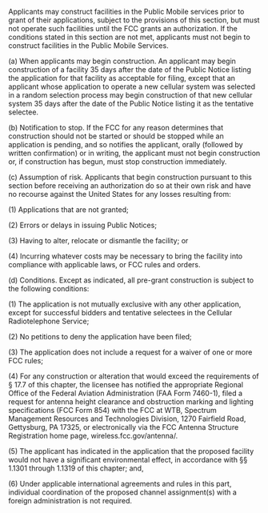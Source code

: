Applicants may construct facilities in the Public Mobile services prior to grant of their applications, subject to the provisions of this section, but must not operate such facilities until the FCC grants an authorization. If the conditions stated in this section are not met, applicants must not begin to construct facilities in the Public Mobile Services.

(a) When applicants may begin construction. An applicant may begin construction of a facility 35 days after the date of the Public Notice listing the application for that facility as acceptable for filing, except that an applicant whose application to operate a new cellular system was selected in a random selection process may begin construction of that new cellular system 35 days after the date of the Public Notice listing it as the tentative selectee.

(b) Notification to stop. If the FCC for any reason determines that construction should not be started or should be stopped while an application is pending, and so notifies the applicant, orally (followed by written confirmation) or in writing, the applicant must not begin construction or, if construction has begun, must stop construction immediately.

(c) Assumption of risk. Applicants that begin construction pursuant to this section before receiving an authorization do so at their own risk and have no recourse against the United States for any losses resulting from:

(1) Applications that are not granted;

(2) Errors or delays in issuing Public Notices;

(3) Having to alter, relocate or dismantle the facility; or

(4) Incurring whatever costs may be necessary to bring the facility into compliance with applicable laws, or FCC rules and orders.

(d) Conditions. Except as indicated, all pre-grant construction is subject to the following conditions:

(1) The application is not mutually exclusive with any other application, except for successful bidders and tentative selectees in the Cellular Radiotelephone Service;

(2) No petitions to deny the application have been filed;

(3) The application does not include a request for a waiver of one or more FCC rules;

(4) For any construction or alteration that would exceed the requirements of § 17.7 of this chapter, the licensee has notified the appropriate Regional Office of the Federal Aviation Administration (FAA Form 7460-1), filed a request for antenna height clearance and obstruction marking and lighting specifications (FCC Form 854) with the FCC at WTB, Spectrum Management Resources and Technologies Division, 1270 Fairfield Road, Gettysburg, PA 17325, or electronically via the FCC Antenna Structure Registration home page, wireless.fcc.gov/antenna/.
                        

(5) The applicant has indicated in the application that the proposed facility would not have a significant environmental effect, in accordance with §§ 1.1301 through 1.1319 of this chapter; and,

(6) Under applicable international agreements and rules in this part, individual coordination of the proposed channel assignment(s) with a foreign administration is not required.

